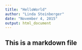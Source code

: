 ```yaml
---
title: "HelloWorld"
author: "Linda Steinberger"
date: "November 4, 2015"
output: html_document
---
```


## This is a markdown file
